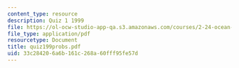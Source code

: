 ```yaml
---
content_type: resource
description: Quiz 1 1999
file: https://ol-ocw-studio-app-qa.s3.amazonaws.com/courses/2-24-ocean-wave-interaction-with-ships-and-offshore-energy-systems-13-022-spring-2002/33c284206a6b161c268a60fff95fe57d_quiz199probs.pdf
file_type: application/pdf
resourcetype: Document
title: quiz199probs.pdf
uid: 33c28420-6a6b-161c-268a-60fff95fe57d
---
```

